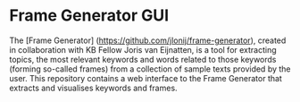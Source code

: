 Frame Generator GUI
===================

The [Frame Generator] (https://github.com/jlonij/frame-generator), created in collaboration with KB Fellow Joris van Eijnatten, is a tool for extracting topics, the most relevant keywords and words related to those keywords (forming so-called frames) from a collection of sample texts provided by the user. This repository contains a web interface to the Frame Generator that extracts and visualises keywords and frames.